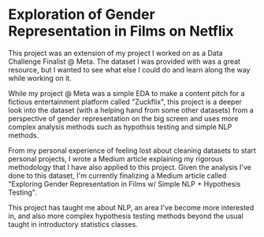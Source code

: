 # Exploration of Gender Representation in Films on Netflix

This project was an extension of my project I worked on as a Data Challenge Finalist @ Meta. The dataset I was provided with was a great resource, but I wanted to see what else I could do and learn along the way while working on it. 

While my project @ Meta was a simple EDA to make a content pitch for a fictious entertainment platform called "Zuckflix", this project is a deeper look into the dataset (with a helping hand from some other datasets) from a perspective of gender representation on the big screen and uses more complex analysis methods such as hypothsis testing and simple NLP methods. 

From my personal experience of feeling lost about cleaning datasets to start personal projects, I wrote a Medium article explaining my rigorous methodology that I have also applied to this project. Given the analysis I've done to this dataset, I'm currently finalizing a Medium article called "Exploring Gender Representation in Films w/ Simple NLP + Hypothesis Testing". 

This project has taught me about NLP, an area I've become more interested in, and also more complex hypothesis testing methods beyond the usual taught in introductory statistics classes.
